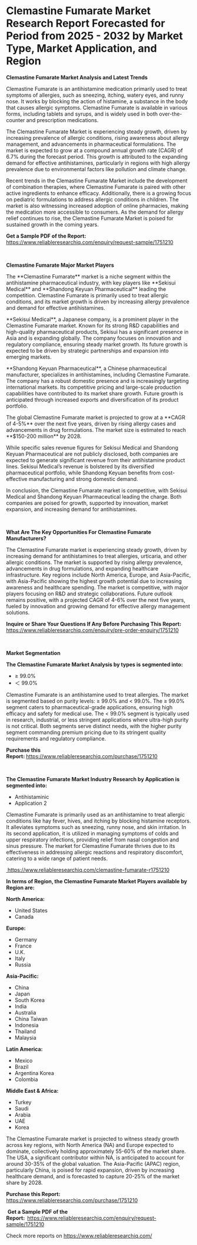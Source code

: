 <p><h1>Clemastine Fumarate Market Research Report Forecasted for Period from 2025 -  2032 by Market Type, Market Application, and Region</h1></p><p><strong>Clemastine Fumarate Market Analysis and Latest Trends</strong></p>
<p><p>Clemastine Fumarate is an antihistamine medication primarily used to treat symptoms of allergies, such as sneezing, itching, watery eyes, and runny nose. It works by blocking the action of histamine, a substance in the body that causes allergic symptoms. Clemastine Fumarate is available in various forms, including tablets and syrups, and is widely used in both over-the-counter and prescription medications.</p><p>The Clemastine Fumarate Market is experiencing steady growth, driven by increasing prevalence of allergic conditions, rising awareness about allergy management, and advancements in pharmaceutical formulations. The market is expected to grow at a compound annual growth rate (CAGR) of 6.7% during the forecast period. This growth is attributed to the expanding demand for effective antihistamines, particularly in regions with high allergy prevalence due to environmental factors like pollution and climate change.</p><p>Recent trends in the Clemastine Fumarate Market include the development of combination therapies, where Clemastine Fumarate is paired with other active ingredients to enhance efficacy. Additionally, there is a growing focus on pediatric formulations to address allergic conditions in children. The market is also witnessing increased adoption of online pharmacies, making the medication more accessible to consumers. As the demand for allergy relief continues to rise, the Clemastine Fumarate Market is poised for sustained growth in the coming years.</p></p>
<p><strong>Get a Sample PDF of the Report:&nbsp;</strong> <a href="https://www.reliableresearchiq.com/enquiry/request-sample/1751210?utm_campaign=114&utm_medium=2&utm_source=Github&utm_content=ia&utm_term=26012025&utm_id=clemastine-fumarate">https://www.reliableresearchiq.com/enquiry/request-sample/1751210</a></p>
<p>&nbsp;</p>
<p><strong>Clemastine Fumarate Major Market Players</strong></p>
<p><p>The **Clemastine Fumarate** market is a niche segment within the antihistamine pharmaceutical industry, with key players like **Sekisui Medical** and **Shandong Keyuan Pharmaceutical** leading the competition. Clemastine Fumarate is primarily used to treat allergic conditions, and its market growth is driven by increasing allergy prevalence and demand for effective antihistamines.</p><p>**Sekisui Medical**, a Japanese company, is a prominent player in the Clemastine Fumarate market. Known for its strong R&D capabilities and high-quality pharmaceutical products, Sekisui has a significant presence in Asia and is expanding globally. The company focuses on innovation and regulatory compliance, ensuring steady market growth. Its future growth is expected to be driven by strategic partnerships and expansion into emerging markets.</p><p>**Shandong Keyuan Pharmaceutical**, a Chinese pharmaceutical manufacturer, specializes in antihistamines, including Clemastine Fumarate. The company has a robust domestic presence and is increasingly targeting international markets. Its competitive pricing and large-scale production capabilities have contributed to its market share growth. Future growth is anticipated through increased exports and diversification of its product portfolio.</p><p>The global Clemastine Fumarate market is projected to grow at a **CAGR of 4-5%** over the next five years, driven by rising allergy cases and advancements in drug formulations. The market size is estimated to reach **$150-200 million** by 2028.</p><p>While specific sales revenue figures for Sekisui Medical and Shandong Keyuan Pharmaceutical are not publicly disclosed, both companies are expected to generate significant revenue from their antihistamine product lines. Sekisui Medical’s revenue is bolstered by its diversified pharmaceutical portfolio, while Shandong Keyuan benefits from cost-effective manufacturing and strong domestic demand.</p><p>In conclusion, the Clemastine Fumarate market is competitive, with Sekisui Medical and Shandong Keyuan Pharmaceutical leading the charge. Both companies are poised for growth, supported by innovation, market expansion, and increasing demand for antihistamines.</p></p>
<p>&nbsp;</p>
<p><strong>What Are The Key Opportunities For Clemastine Fumarate Manufacturers?</strong></p>
<p><p>The Clemastine Fumarate market is experiencing steady growth, driven by increasing demand for antihistamines to treat allergies, urticaria, and other allergic conditions. The market is supported by rising allergy prevalence, advancements in drug formulations, and expanding healthcare infrastructure. Key regions include North America, Europe, and Asia-Pacific, with Asia-Pacific showing the highest growth potential due to increasing awareness and healthcare spending. The market is competitive, with major players focusing on R&D and strategic collaborations. Future outlook remains positive, with a projected CAGR of 4-6% over the next five years, fueled by innovation and growing demand for effective allergy management solutions.</p></p>
<p><strong>Inquire or Share Your Questions If Any Before Purchasing This Report:</strong> <a href="https://www.reliableresearchiq.com/enquiry/pre-order-enquiry/1751210?utm_campaign=114&utm_medium=2&utm_source=Github&utm_content=ia&utm_term=26012025&utm_id=clemastine-fumarate">https://www.reliableresearchiq.com/enquiry/pre-order-enquiry/1751210</a></p>
<p>&nbsp;</p>
<p><strong>Market Segmentation</strong></p>
<p><strong>The Clemastine Fumarate Market Analysis by types is segmented into:</strong></p>
<p><ul><li>≥ 99.0%</li><li>＜ 99.0%</li></ul></p>
<p><p>Clemastine Fumarate is an antihistamine used to treat allergies. The market is segmented based on purity levels: ≥ 99.0% and < 99.0%. The ≥ 99.0% segment caters to pharmaceutical-grade applications, ensuring high efficacy and safety for medical use. The < 99.0% segment is typically used in research, industrial, or less stringent applications where ultra-high purity is not critical. Both segments serve distinct needs, with the higher purity segment commanding premium pricing due to its stringent quality requirements and regulatory compliance.</p></p>
<p><strong>Purchase this Report:&nbsp;</strong><a href="https://www.reliableresearchiq.com/purchase/1751210?utm_campaign=114&utm_medium=2&utm_source=Github&utm_content=ia&utm_term=26012025&utm_id=clemastine-fumarate">https://www.reliableresearchiq.com/purchase/1751210</a></p>
<p>&nbsp;</p>
<p><strong>The Clemastine Fumarate Market Industry Research by Application is segmented into:</strong></p>
<p><ul><li>Antihistaminic</li><li>Application 2</li></ul></p>
<p><p>Clemastine Fumarate is primarily used as an antihistamine to treat allergic conditions like hay fever, hives, and itching by blocking histamine receptors. It alleviates symptoms such as sneezing, runny nose, and skin irritation. In its second application, it is utilized in managing symptoms of colds and upper respiratory infections, providing relief from nasal congestion and sinus pressure. The market for Clemastine Fumarate thrives due to its effectiveness in addressing allergic reactions and respiratory discomfort, catering to a wide range of patient needs.</p></p>
<p><a href="https://www.reliableresearchiq.com/clemastine-fumarate-r1751210?utm_campaign=114&utm_medium=2&utm_source=Github&utm_content=ia&utm_term=26012025&utm_id=clemastine-fumarate">&nbsp;https://www.reliableresearchiq.com/clemastine-fumarate-r1751210</a></p>
<p><strong>In terms of Region, the Clemastine Fumarate Market Players available by Region are:</strong></p>
<p>
    <p> <strong> North America: </strong>
        <ul>
            <li>United States</li>
            <li>Canada</li>
        </ul>
        </p> 
    <p> <strong> Europe: </strong>
        <ul>
            <li>Germany</li>
            <li>France</li>
            <li>U.K.</li>
            <li>Italy</li>
            <li>Russia</li>
        </ul>
        </p> 
    <p> <strong> Asia-Pacific: </strong>
        <ul>
            <li>China</li>
            <li>Japan</li>
            <li>South Korea</li>
            <li>India</li>
            <li>Australia</li>
            <li>China Taiwan</li>
            <li>Indonesia</li>
            <li>Thailand</li>
            <li>Malaysia</li>
        </ul>
        </p> 
    <p> <strong> Latin America: </strong>
        <ul>
            <li>Mexico</li>
            <li>Brazil</li>
            <li>Argentina Korea</li>
            <li>Colombia</li>
        </ul>
        </p> 
    <p> <strong> Middle East & Africa: </strong>
        <ul>
            <li>Turkey</li>
            <li>Saudi</li>
            <li>Arabia</li>
            <li>UAE</li>
            <li>Korea</li>
        </ul>
    </p>
    </p>
<p><p>The Clemastine Fumarate market is projected to witness steady growth across key regions, with North America (NA) and Europe expected to dominate, collectively holding approximately 55-60% of the market share. The USA, a significant contributor within NA, is anticipated to account for around 30-35% of the global valuation. The Asia-Pacific (APAC) region, particularly China, is poised for rapid expansion, driven by increasing healthcare demand, and is forecasted to capture 20-25% of the market share by 2028.</p></p>
<p><strong>Purchase this Report: </strong><a href="https://www.reliableresearchiq.com/purchase/1751210?utm_campaign=114&utm_medium=2&utm_source=Github&utm_content=ia&utm_term=26012025&utm_id=clemastine-fumarate">https://www.reliableresearchiq.com/purchase/1751210</a></p>
<p>&nbsp;<strong>Get a Sample PDF of the Report:&nbsp;&nbsp;</strong><a href="https://www.reliableresearchiq.com/enquiry/request-sample/1751210?utm_campaign=114&utm_medium=2&utm_source=Github&utm_content=ia&utm_term=26012025&utm_id=clemastine-fumarate">https://www.reliableresearchiq.com/enquiry/request-sample/1751210</a></p>
<p><strong></strong></p>
<p>Check more reports on <a href="https://www.reliableresearchiq.com/?utm_campaign=114&utm_medium=2&utm_source=Github&utm_content=ia&utm_term=26012025&utm_id=clemastine-fumarate">https://www.reliableresearchiq.com/</a></p>